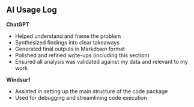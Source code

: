 ## AI Usage Log  

**ChatGPT**  
- Helped understand and frame the problem  
- Synthesized findings into clear takeaways  
- Generated final outputs in Markdown format  
- Polished and refined write-ups (including this section)  
- Ensured all analysis was validated against my data and relevant to my work  

**Windsurf**  
- Assisted in setting up the main structure of the code package  
- Used for debugging and streamlining code execution  
